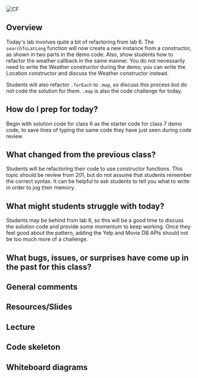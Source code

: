 ![CF](https://i.imgur.com/7v5ASc8.png)

## Overview

Today's lab involves quite a bit of refactoring from lab 6. The `searchToLatLong` function will now create a new instance from a constructor, as shown in two parts in the demo code. Also, show students how to refactor the weather callback in the same manner. You do not necessarily need to write the Weather constructor during the demo; you can write the Location constructor and discuss the Weather constructor instead.

Students will also refactor `.forEach` to `.map`, so discuss this process but do not code the solution for them. `.map` is also the code challenge for today.

## How do I prep for today?

Begin with solution code for class 6 as the starter code for class 7 demo code, to save lines of typing the same code they have just seen during code review.

## What changed from the previous class?

Students will be refactoring their code to use constructor functions. This topic should be review from 201, but do not assume that students remember the correct syntax. It can be helpful to ask students to tell you what to write in order to jog their memory.

## What might students struggle with today?

Students may be behind from lab 6, so this will be a good time to discuss the solution code and provide some momentum to keep working. Once they feel good about the pattern, adding the Yelp and Movie DB APIs should not be too much more of a challenge.

## What bugs, issues, or surprises have come up in the past for this class?

## General comments

## Resources/Slides

## Lecture

## Code skeleton

## Whiteboard diagrams
